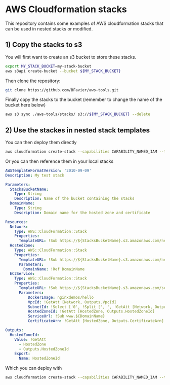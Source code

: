 # AWS Cloudformation stacks

This repository contains some examples of AWS cloudformation stacks that can be used in nested stacks or modified.

## 1) Copy the stacks to s3

You will first want to create an s3 bucket to store these stacks.

```bash
export MY_STACK_BUCKET=my-stack-bucket
aws s3api create-bucket --bucket ${MY_STACK_BUCKET}
```

Then clone the repository:

```bash
git clone https://github.com/BFavier/aws-tools.git
```

Finally copy the stacks to the bucket (remember to change the name of the bucket here below)

```bash
aws s3 sync ./aws-tools/stacks/ s3://${MY_STACK_BUCKET} --delete
```

## 2) Use the stackes in nested stack templates

You can then deploy them directly

```bash
aws cloudformation create-stack --capabilities CAPABILITY_NAMED_IAM --template-url s3://my-stack-bucket/network/stack-vpc.yaml --stack-name private-network --parameters ParameterKey=VpcName,ParameterValue=PrivateNetwork ParameterKey=PublicVpc,ParameterValue=false
```

Or you can then reference them in your local stacks

```yaml
AWSTemplateFormatVersion: '2010-09-09'
Description: My test stack

Parameters:
  StacksBucketName:
    Type: String
    Description: Name of the bucket containing the stacks
  DomainName:
    Type: String
    Description: Domain name for the hosted zone and certificate

Resources:
  Network:
    Type: AWS::CloudFormation::Stack
    Properties:
      TemplateURL: !Sub https://${StacksBucketName}.s3.amazonaws.com/network/stack-vpc.yaml
  HostedZone:
    Type: AWS::CloudFormation::Stack
    Properties:
      TemplateURL: !Sub https://${StacksBucketName}.s3.amazonaws.com/network/stack-hosted-zone.yaml
      Parameters:
        DomainName: !Ref DomainName
  EC2Service:
    Type: AWS::CloudFormation::Stack
    Properties:
      TemplateURL: !Sub https://${StacksBucketName}.s3.amazonaws.com/services/ec2/stack-ec2-webapp.yaml
      Parameters:
          DockerImage: nginxdemos/hello
          VpcId: !GetAtt [Network, Outputs.VpcId]
          SubnetId: !Select ['0', !Split [', ', !GetAtt [Network, Outputs.PublicSubnetIds]]]
          HostedZoneId: !GetAtt [HostedZone, Outputs.HostedZoneId]
          ServiceUrl: !Sub www.${DomainName}
          CertificateArn: !GetAtt [HostedZone, Outputs.CertificateArn]

Outputs:
  HostedZoneId:
    Value: !GetAtt
      - HostedZone
      - Outputs.HostedZoneId
    Export:
      Name: HostedZoneId
```

Which you can deploy with

```bash
aws cloudformation create-stack --capabilities CAPABILITY_NAMED_IAM --template-body file://./local-stack.yaml --parameters ParameterKey=StacksBucketName,ParameterValue=${MY_STACK_BUCKET} --parameters ParameterKey=DomainName,ParameterValue=${MY_DOMAIN_NAME} --stack-name test-stack --on-failure DO_NOTHING
```